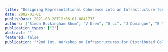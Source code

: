 ```yaml
---
title: "Designing Representational Coherence into an Infrastructure for Collective Sensemaking"
date: 2002-01-01
publishDate: 2021-08-20T12:06:01.884173Z
authors: ["Simon Buckingham Shum", "V Uren", "G Li", "J Domingue", "E Motta", "C Mancini"]
publication_types: ["2"]
abstract: ""
featured: false
publication: "*2nd Int. Workshop on Infrastructures for Distributed Collective Practices łdots*"
---
```


